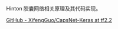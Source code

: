 Hinton 胶囊网络相关原理及其代码实现。

[GitHub - XifengGuo/CapsNet-Keras at tf2.2](https://github.com/XifengGuo/CapsNet-Keras/tree/tf2.2)